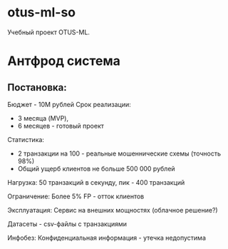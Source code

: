 # otus-ml-so
Учебный проект OTUS-ML.

# Антфрод система

## Постановка:

Бюджет - 10М рублей
Срок реализации: 
  - 3 месяца (MVP),
  - 6 месяцев - готовый проект


Статистика: 
 - 2 транзакции на 100 - реальные мошеннические схемы (точность 98%)
 - Общий ущерб клиентов не больше 500 000 рублей

Нагрузка:
50 транзакций в секунду, пик - 400 транзакций

Ограничение:
Более 5% FP - отток клиентов

Эксплуатация:
Сервис на внешних мощностях (облачное решение?)


Датасеты - 
csv-файлы с транзакциями

Инфобез: 
Конфиденциальная информация - утечка недопустима

